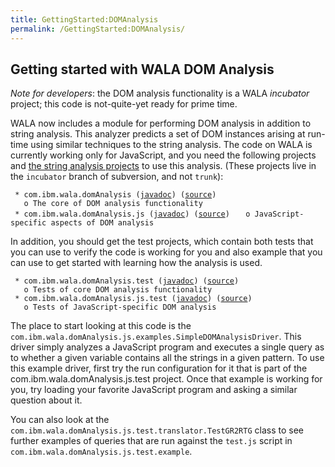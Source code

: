 ```yaml
---
title: GettingStarted:DOMAnalysis
permalink: /GettingStarted:DOMAnalysis/
---
```


Getting started with WALA DOM Analysis
--------------------------------------

*Note for developers*: the DOM analysis functionality is a WALA
*incubator* project; this code is not-quite-yet ready for prime time.

WALA now includes a module for performing DOM analysis in addition to
string analysis. This analyzer predicts a set of DOM instances arising
at run-time using similar techniques to the string analysis. The code on
WALA is currently working only for JavaScript, and you need the
following projects and [the string analysis
projects](/GettingStarted:StringAnalysis "wikilink") to use this
analysis. (These projects live in the `incubator` branch of subversion,
and not `trunk`):

` * com.ibm.wala.domAnalysis (`[`javadoc`](http://wala.sourceforge.net/javadocs/com.ibm.wala.domAnalysis)`) (`[`source`](http://svn.sourceforge.net/viewvc/wala/incubator/com.ibm.wala.domAnalysis)`)`
`   o The core of DOM analysis functionality`
` * com.ibm.wala.domAnalysis.js (`[`javadoc`](http://wala.sourceforge.net/javadocs/com.ibm.wala.domAnalysis.js)`) (`[`source`](http://svn.sourceforge.net/viewvc/wala/incubator/com.ibm.wala.domAnalysis.js)`)`
`   o JavaScript-specific aspects of DOM analysis`

In addition, you should get the test projects, which contain both tests
that you can use to verify the code is working for you and also example
that you can use to get started with learning how the analysis is used.

` * com.ibm.wala.domAnalysis.test (`[`javadoc`](http://wala.sourceforge.net/javadocs/com.ibm.wala.domAnalysis.test)`) (`[`source`](http://svn.sourceforge.net/viewvc/wala/incubator/com.ibm.wala.domAnalysis.test)`)`
`   o Tests of core DOM analysis functionality`
` * com.ibm.wala.domAnalysis.js.test (`[`javadoc`](http://wala.sourceforge.net/javadocs/com.ibm.wala.domAnalysis.js.test)`) (`[`source`](http://svn.sourceforge.net/viewvc/wala/incubator/com.ibm.wala.domAnalysis.js.test)`)`
`   o Tests of JavaScript-specific DOM analysis`

The place to start looking at this code is the
`com.ibm.wala.domAnalysis.js.examples.SimpleDOMAnalysisDriver`. This
driver simply analyzes a JavaScript program and executes a single query
as to whether a given variable contains all the strings in a given
pattern. To use this example driver, first try the run configuration for
it that is part of the com.ibm.wala.domAnalysis.js.test project. Once
that example is working for you, try loading your favorite JavaScript
program and asking a similar question about it.

You can also look at the
`com.ibm.wala.domAnalysis.js.test.translator.TestGR2RTG` class to see
further examples of queries that are run against the `test.js` script in
`com.ibm.wala.domAnalysis.js.test.example`.